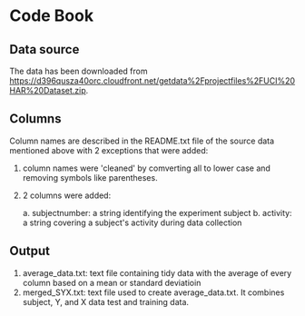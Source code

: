 # Code Book

## Data source
The data has been downloaded from https://d396qusza40orc.cloudfront.net/getdata%2Fprojectfiles%2FUCI%20HAR%20Dataset.zip.  

## Columns
Column names are described in the README.txt file of the source data mentioned above with 2 exceptions that were added:

1. column names were 'cleaned' by comverting all to lower case and removing symbols like parentheses.

2. 2 columns were added:
 
	a. subjectnumber: a string identifying the experiment subject
	b. activity: a string covering a subject's activity during data collection

## Output
1. average_data.txt: text file containing tidy data with the average of every column based on a mean or standard deviatioin
2. merged_SYX.txt: text file used to create average_data.txt.  It combines subject, Y, and X data test and training data.

